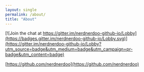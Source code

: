 ```yaml
---
layout: single
permalink: /about/
title: "About"
---
```


[![Join the chat at https://gitter.im/nerdnerdoo-github-io/Lobby](https://badges.gitter.im/nerdnerdoo-github-io/Lobby.svg)](https://gitter.im/nerdnerdoo-github-io/Lobby?utm_source=badge&utm_medium=badge&utm_campaign=pr-badge&utm_content=badge)

<i class="fab fa-github"></i> [https://github.com/nerdnerdoo](https://github.com/nerdnerdoo)